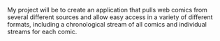 My project will be to create an application that pulls web comics from several different sources and allow easy access
in a variety of different formats, including a chronological stream of all comics and individual streams for each comic.
